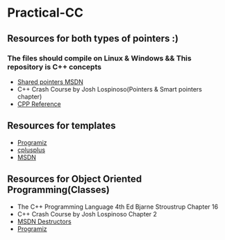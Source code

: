 # Practical-CC
## Resources for both types of pointers :)
### The files should compile on Linux & Windows && This repository is C++ concepts
* [Shared pointers MSDN](https://docs.microsoft.com/en-us/cpp/standard-library/shared-ptr-class?view=msvc-160)
* C++ Crash Course by Josh Lospinoso(Pointers & Smart pointers chapter)
* [CPP Reference](https://en.cppreference.com/w/)

## Resources for templates
* [Programiz](https://www.programiz.com/cpp-programming/templates)
* [cplusplus](https://www.cplusplus.com/doc/oldtutorial/templates/)
* [MSDN](https://docs.microsoft.com/en-us/cpp/cpp/templates-cpp?view=msvc-160)

## Resources for Object Oriented Programming(Classes)
* The C++ Programming Language 4th Ed Bjarne Stroustrup Chapter 16
* C++ Crash Course by Josh Lospinoso Chapter 2
* [MSDN Destructors](https://docs.microsoft.com/en-us/cpp/cpp/destructors-cpp?view=msvc-160)
* [Programiz](https://www.programiz.com/cpp-programming/object-class)
